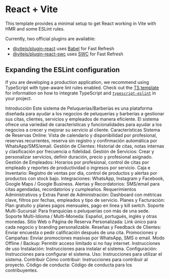 # React + Vite

This template provides a minimal setup to get React working in Vite with HMR and some ESLint rules.

Currently, two official plugins are available:

- [@vitejs/plugin-react](https://github.com/vitejs/vite-plugin-react/blob/main/packages/plugin-react) uses [Babel](https://babeljs.io/) for Fast Refresh
- [@vitejs/plugin-react-swc](https://github.com/vitejs/vite-plugin-react/blob/main/packages/plugin-react-swc) uses [SWC](https://swc.rs/) for Fast Refresh

## Expanding the ESLint configuration

If you are developing a production application, we recommend using TypeScript with type-aware lint rules enabled. Check out the [TS template](https://github.com/vitejs/vite/tree/main/packages/create-vite/template-react-ts) for information on how to integrate TypeScript and [`typescript-eslint`](https://typescript-eslint.io) in your project.


Introducción
Este sistema de Peluquerías/Barberías es una plataforma diseñada para ayudar a los negocios de peluquerías y barberías a gestionar sus citas, clientes, servicios y empleados de manera eficiente. El sistema ofrece una variedad de características y funcionalidades para ayudar a los negocios a crecer y mejorar su servicio al cliente.
Características
Sistema de Reservas Online: Vista de calendario y disponibilidad por profesional, reservas recurrentes, reserva sin registro y confirmación automática por WhatsApp/SMS/email.
Gestión de Clientes: Historial de citas, notas internas y clasificación por frecuencia o fidelidad.
Gestión de Servicios: Crear y personalizar servicios, definir duración, precio y profesional asignado.
Gestión de Empleados: Horarios por profesional, control de citas por empleado y reportes de productividad o ingresos por servicio.
Caja e Inventario: Registro de ventas por día, control de productos y alertas por productos con stock bajo.
Integraciones: WhatsApp, Instagram y Facebook, Google Maps / Google Business.
Alertas y Recordatorios: SMS/email para citas agendadas, recordatorios y cumpleaños.
Requerimientos Administrativos y Extras
Panel de Administración: Dashboard con métricas clave, filtros por fechas, empleados y tipo de servicio.
Planes y Facturación: Plan gratuito y planes pagos mensuales, pago en línea y kill switch.
Soporte Multi-Sucursal: Para franquicias o peluquerías con más de una sede.
Soporte Multi-Idioma / Multi-Moneda: Español, portugués, inglés y otras monedas.
Sitio Web o Página de Reserva Personalizada: Link único para cada negocio y branding personalizable.
Reseñas y Feedback de Clientes: Enviar encuesta o pedir calificación después de una cita.
Promociones y Campañas: Enviar promociones masivas por WhatsApp, SMS o email.
Modo Offline / Backup: Permitir acceso limitado si no hay internet.
Instrucciones de uso
Instalación: Instrucciones para instalar el sistema.
Configuración: Instrucciones para configurar el sistema.
Uso: Instrucciones para utilizar el sistema.
Contribuir
Cómo contribuir: Instrucciones para contribuir al proyecto.
Código de conducta: Código de conducta para los contribuyentes.